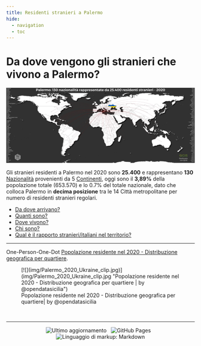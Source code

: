 ```yaml
---
title: Residenti stranieri a Palermo
hide:
  - navigation
  - toc
---
```

<style> 
/*.md-content__inner {padding-top: .5rem;  padding-bottom: .5rem; background-image:url({{ config.site_url}}img/covid19_sfondo.png);  background-repeat: no-repeat;  background-attachment: scroll;  background-position: center center;  background-size: contain;}*/
/*.md-typeset .md-content__button {display: none!important; }*/
/*.md-typeset h1, .md-typeset h2 {   display: none!important; }*/
.md-footer__inner {   display: none!important; }
.md-typeset h5 {text-transform: none!important; color: #212529!important;}
.md-typeset h3 { font-weight: bold!important; color: #212529!important;}
[dir=ltr] .md-top { margin-left: 97.1%!important;}
</style>

# Da dove vengono gli stranieri che vivono a Palermo?
[![](img/Palermo_World_Ukraine_clip.jpg)](img/Palermo_World_Ukraine.jpg "Distribuzione geografica per tipologie di Aree - Scarica il file ad alta risoluzione | Realizzato con QGIS")

Gli stranieri residenti a Palermo nel 2020 sono **25.400** e rappresentano **130** [Nazionalità](https://it.wikipedia.org/wiki/Geoschema_delle_Nazioni_Unite#Asia_occidentale_(Western_Asia)) provenienti da 5 [Continenti](https://it.wikipedia.org/wiki/Continente), oggi sono il **3,89%** della popolazione totale (653.570) e lo 0.7% del totale nazionale, dato che colloca Palermo in **decima posizione** tra le 14 Città metropolitane per numero di residenti stranieri regolari.<br>

- [Da dove arrivano?](dove/provenienza/)
- [Quanti sono?](dove/quanti/)
- [Dove vivono?](dove/dove_vivono/)
- [Chi sono?](dove/chi)
- [Qual è il rapporto stranieri/italiani nel territorio?](rapporto/rapporto/)

---

One-Person-One-Dot [Popolazione residente nel 2020 - Distribuzione geografica per quartiere](dove/one-person-one-dot/).

<figure markdown>
[![](img/Palermo_2020_Ukraine_clip.jpg)](img/Palermo_2020_Ukraine_clip.jpg "Popolazione residente nel 2020 - Distribuzione geografica per quartiere | by @opendatasicilia")
<figcaption>Popolazione residente nel 2020 - Distribuzione geografica per quartiere| by @opendatasicilia</figcaption>
</figure>

<body>
<br>
<hr> 
<p align="center"> <img src="https://img.shields.io/github/last-commit/opendatasicilia/OpenDataSicilia-per-il-Coronavirus?color=ff9900&label=Ultimo%20aggiornamento&logo=github&logoColor=ff9900&style=for-the-badge" title="Ultimo aggiornamento">&nbsp;&nbsp;&nbsp;<img src="https://img.shields.io/github/workflow/status/opendatasicilia/OpenDataSicilia-per-il-Coronavirus/gh-deploy?color=ff9900&label=GitHub%20Pages&logo=HTML5&logoColor=ff9900&style=for-the-badge" title="GitHub Pages">&nbsp;&nbsp;&nbsp;
<img src="https://img.shields.io/static/v1?label=Linguaggio%20di%20markup&message=Markdown&color=ff9900&logo=Markdown&logoColor=ff9900&style=for-the-badge" title="Linguaggio di markup: Markdown">   </p>
   </body>